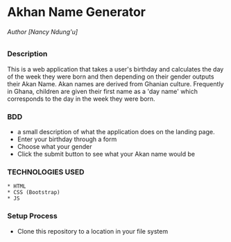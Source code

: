 # Akhan Name Generator

###### Author [Nancy Ndung'u]

### Description
  This is a web application that takes a user's birthday and calculates the day of the week they were born and then depending on their gender outputs their Akan Name. Akan names are derived from Ghanian culture. Frequently in Ghana, children are given their first name as a 'day name' which corresponds to the day in the week they were born. 

### BDD
* a  small description of what the application does on the landing page.
* Enter your birthday through a form 
* Choose what your gender 
* Click the submit button to see what your Akan name would be

### TECHNOLOGIES USED
    * HTML
    * CSS (Bootstrap)
    * JS

### Setup Process
 * Clone this repository to a location in your file system    
